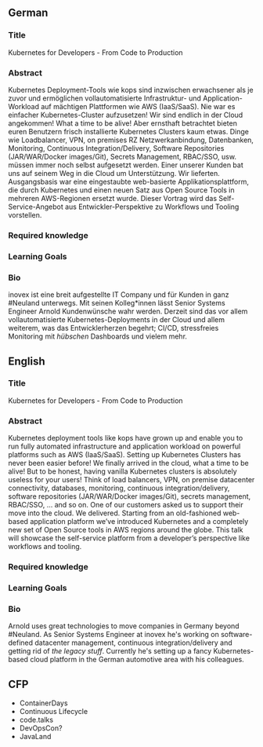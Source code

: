 ## German

### Title
Kubernetes for Developers - From Code to Production

### Abstract
Kubernetes Deployment-Tools wie kops sind inzwischen erwachsener als je zuvor und ermöglichen vollautomatisierte Infrastruktur- und Application-Workload auf mächtigen Plattformen wie AWS (IaaS/SaaS). Nie war es einfacher Kubernetes-Cluster aufzusetzen! Wir sind endlich in der Cloud angekommen! What a time to be alive!
Aber ernsthaft betrachtet bieten euren Benutzern frisch installierte Kubernetes Clusters kaum etwas. Dinge wie Loadbalancer, VPN, on premises RZ Netzwerkanbindung, Datenbanken, Monitoring, Continuous Integration/Delivery, Software Repositories (JAR/WAR/Docker images/Git), Secrets Management, RBAC/SSO, usw. müssen immer noch selbst aufgesetzt werden.
Einer unserer Kunden bat uns auf seinem Weg in die Cloud um Unterstützung. Wir lieferten. Ausgangsbasis war eine eingestaubte web-basierte Applikationsplattform, die durch Kubernetes und einen neuen Satz aus Open Source Tools in mehreren AWS-Regionen ersetzt wurde.
Dieser Vortrag wird das Self-Service-Angebot aus Entwickler-Perspektive zu Workflows und Tooling vorstellen.


### Required knowledge

### Learning Goals

### Bio

inovex ist eine breit aufgestellte IT Company und für Kunden in ganz #Neuland unterwegs. Mit seinen Kolleg\*innen lässt Senior Systems Engineer Arnold Kundenwünsche wahr werden. Derzeit sind das vor allem vollautomatisierte Kubernetes-Deployments in der Cloud und allem weiterem, was das Entwicklerherzen begehrt; CI/CD, stressfreies Monitoring mit *hübschen* Dashboards und vielem mehr.


## English

### Title
Kubernetes for Developers - From Code to Production

### Abstract
Kubernetes deployment tools like kops have grown up and enable you to run fully automated infrastructure and application workload on powerful platforms such as AWS (IaaS/SaaS). Setting up Kubernetes Clusters has never been easier before! We finally arrived in the cloud, what a time to be alive!
But to be honest, having vanilla Kubernetes clusters is absolutely useless for your users! Think of load balancers, VPN, on premise datacenter connectivity, databases, monitoring, continuous integration/delivery, software repositories (JAR/WAR/Docker images/Git), secrets management, RBAC/SSO, … and so on.
One of our customers asked us to support their move into the cloud. We delivered. Starting from an old-fashioned web-based application platform we’ve introduced Kubernetes and a completely new set of Open Source tools in AWS regions around the globe.
This talk will showcase the self-service platform from a developer’s perspective like workflows and tooling.

### Required knowledge

### Learning Goals

### Bio
Arnold uses great technologies to move companies in Germany beyond #Neuland. As Senior Systems Engineer at inovex he's working on software-defined datacenter management, continuous integration/delivery and getting rid of *the legacy stuff*. Currently he's setting up a fancy Kubernetes-based cloud platform in the German automotive area with his colleagues.

## CFP

* ContainerDays
* Continuous Lifecycle
* code.talks
* DevOpsCon?
* JavaLand
